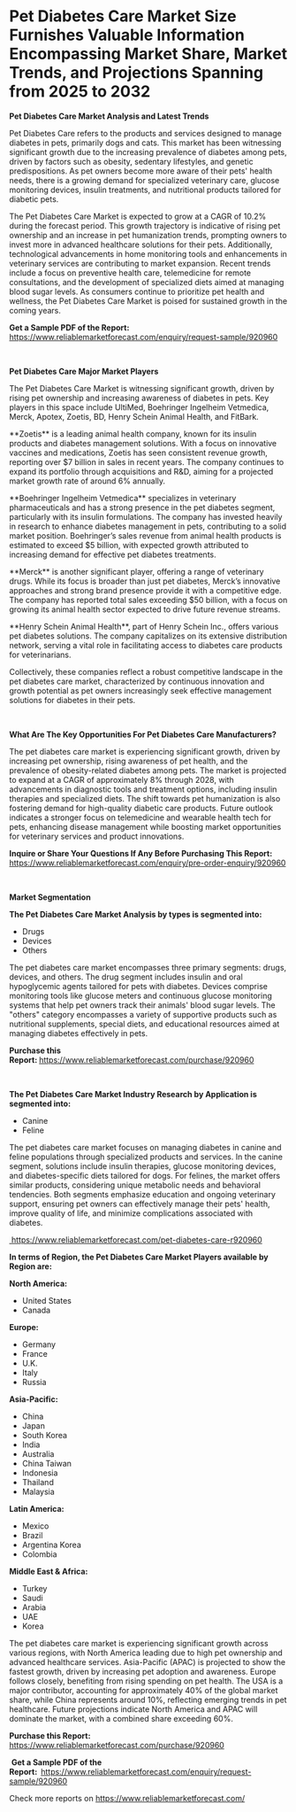 <p><h1>Pet Diabetes Care Market Size Furnishes Valuable Information Encompassing Market Share, Market Trends, and Projections Spanning from 2025 to 2032</h1></p><p><strong>Pet Diabetes Care Market Analysis and Latest Trends</strong></p>
<p><p>Pet Diabetes Care refers to the products and services designed to manage diabetes in pets, primarily dogs and cats. This market has been witnessing significant growth due to the increasing prevalence of diabetes among pets, driven by factors such as obesity, sedentary lifestyles, and genetic predispositions. As pet owners become more aware of their pets' health needs, there is a growing demand for specialized veterinary care, glucose monitoring devices, insulin treatments, and nutritional products tailored for diabetic pets.</p><p>The Pet Diabetes Care Market is expected to grow at a CAGR of 10.2% during the forecast period. This growth trajectory is indicative of rising pet ownership and an increase in pet humanization trends, prompting owners to invest more in advanced healthcare solutions for their pets. Additionally, technological advancements in home monitoring tools and enhancements in veterinary services are contributing to market expansion. Recent trends include a focus on preventive health care, telemedicine for remote consultations, and the development of specialized diets aimed at managing blood sugar levels. As consumers continue to prioritize pet health and wellness, the Pet Diabetes Care Market is poised for sustained growth in the coming years.</p></p>
<p><strong>Get a Sample PDF of the Report:&nbsp;</strong> <a href="https://www.reliablemarketforecast.com/enquiry/request-sample/920960?utm_campaign=2292&utm_medium=2&utm_source=Github&utm_content=ia&utm_term=07032025&utm_id=pet-diabetes-care">https://www.reliablemarketforecast.com/enquiry/request-sample/920960</a></p>
<p>&nbsp;</p>
<p><strong>Pet Diabetes Care Major Market Players</strong></p>
<p><p>The Pet Diabetes Care Market is witnessing significant growth, driven by rising pet ownership and increasing awareness of diabetes in pets. Key players in this space include UltiMed, Boehringer Ingelheim Vetmedica, Merck, Apotex, Zoetis, BD, Henry Schein Animal Health, and FitBark.</p><p>**Zoetis** is a leading animal health company, known for its insulin products and diabetes management solutions. With a focus on innovative vaccines and medications, Zoetis has seen consistent revenue growth, reporting over $7 billion in sales in recent years. The company continues to expand its portfolio through acquisitions and R&D, aiming for a projected market growth rate of around 6% annually.</p><p>**Boehringer Ingelheim Vetmedica** specializes in veterinary pharmaceuticals and has a strong presence in the pet diabetes segment, particularly with its insulin formulations. The company has invested heavily in research to enhance diabetes management in pets, contributing to a solid market position. Boehringer’s sales revenue from animal health products is estimated to exceed $5 billion, with expected growth attributed to increasing demand for effective pet diabetes treatments.</p><p>**Merck** is another significant player, offering a range of veterinary drugs. While its focus is broader than just pet diabetes, Merck’s innovative approaches and strong brand presence provide it with a competitive edge. The company has reported total sales exceeding $50 billion, with a focus on growing its animal health sector expected to drive future revenue streams.</p><p>**Henry Schein Animal Health**, part of Henry Schein Inc., offers various pet diabetes solutions. The company capitalizes on its extensive distribution network, serving a vital role in facilitating access to diabetes care products for veterinarians.</p><p>Collectively, these companies reflect a robust competitive landscape in the pet diabetes care market, characterized by continuous innovation and growth potential as pet owners increasingly seek effective management solutions for diabetes in their pets.</p></p>
<p>&nbsp;</p>
<p><strong>What Are The Key Opportunities For Pet Diabetes Care Manufacturers?</strong></p>
<p><p>The pet diabetes care market is experiencing significant growth, driven by increasing pet ownership, rising awareness of pet health, and the prevalence of obesity-related diabetes among pets. The market is projected to expand at a CAGR of approximately 8% through 2028, with advancements in diagnostic tools and treatment options, including insulin therapies and specialized diets. The shift towards pet humanization is also fostering demand for high-quality diabetic care products. Future outlook indicates a stronger focus on telemedicine and wearable health tech for pets, enhancing disease management while boosting market opportunities for veterinary services and product innovations.</p></p>
<p><strong>Inquire or Share Your Questions If Any Before Purchasing This Report:</strong> <a href="https://www.reliablemarketforecast.com/enquiry/pre-order-enquiry/920960?utm_campaign=2292&utm_medium=2&utm_source=Github&utm_content=ia&utm_term=07032025&utm_id=pet-diabetes-care">https://www.reliablemarketforecast.com/enquiry/pre-order-enquiry/920960</a></p>
<p>&nbsp;</p>
<p><strong>Market Segmentation</strong></p>
<p><strong>The Pet Diabetes Care Market Analysis by types is segmented into:</strong></p>
<p><ul><li>Drugs</li><li>Devices</li><li>Others</li></ul></p>
<p><p>The pet diabetes care market encompasses three primary segments: drugs, devices, and others. The drug segment includes insulin and oral hypoglycemic agents tailored for pets with diabetes. Devices comprise monitoring tools like glucose meters and continuous glucose monitoring systems that help pet owners track their animals' blood sugar levels. The "others" category encompasses a variety of supportive products such as nutritional supplements, special diets, and educational resources aimed at managing diabetes effectively in pets.</p></p>
<p><strong>Purchase this Report:&nbsp;</strong><a href="https://www.reliablemarketforecast.com/purchase/920960?utm_campaign=2292&utm_medium=2&utm_source=Github&utm_content=ia&utm_term=07032025&utm_id=pet-diabetes-care">https://www.reliablemarketforecast.com/purchase/920960</a></p>
<p>&nbsp;</p>
<p><strong>The Pet Diabetes Care Market Industry Research by Application is segmented into:</strong></p>
<p><ul><li>Canine</li><li>Feline</li></ul></p>
<p><p>The pet diabetes care market focuses on managing diabetes in canine and feline populations through specialized products and services. In the canine segment, solutions include insulin therapies, glucose monitoring devices, and diabetes-specific diets tailored for dogs. For felines, the market offers similar products, considering unique metabolic needs and behavioral tendencies. Both segments emphasize education and ongoing veterinary support, ensuring pet owners can effectively manage their pets' health, improve quality of life, and minimize complications associated with diabetes.</p></p>
<p><a href="https://www.reliablemarketforecast.com/pet-diabetes-care-r920960?utm_campaign=2292&utm_medium=2&utm_source=Github&utm_content=ia&utm_term=07032025&utm_id=pet-diabetes-care">&nbsp;https://www.reliablemarketforecast.com/pet-diabetes-care-r920960</a></p>
<p><strong>In terms of Region, the Pet Diabetes Care Market Players available by Region are:</strong></p>
<p>
    <p> <strong> North America: </strong>
        <ul>
            <li>United States</li>
            <li>Canada</li>
        </ul>
        </p> 
    <p> <strong> Europe: </strong>
        <ul>
            <li>Germany</li>
            <li>France</li>
            <li>U.K.</li>
            <li>Italy</li>
            <li>Russia</li>
        </ul>
        </p> 
    <p> <strong> Asia-Pacific: </strong>
        <ul>
            <li>China</li>
            <li>Japan</li>
            <li>South Korea</li>
            <li>India</li>
            <li>Australia</li>
            <li>China Taiwan</li>
            <li>Indonesia</li>
            <li>Thailand</li>
            <li>Malaysia</li>
        </ul>
        </p> 
    <p> <strong> Latin America: </strong>
        <ul>
            <li>Mexico</li>
            <li>Brazil</li>
            <li>Argentina Korea</li>
            <li>Colombia</li>
        </ul>
        </p> 
    <p> <strong> Middle East & Africa: </strong>
        <ul>
            <li>Turkey</li>
            <li>Saudi</li>
            <li>Arabia</li>
            <li>UAE</li>
            <li>Korea</li>
        </ul>
    </p>
    </p>
<p><p>The pet diabetes care market is experiencing significant growth across various regions, with North America leading due to high pet ownership and advanced healthcare services. Asia-Pacific (APAC) is projected to show the fastest growth, driven by increasing pet adoption and awareness. Europe follows closely, benefiting from rising spending on pet health. The USA is a major contributor, accounting for approximately 40% of the global market share, while China represents around 10%, reflecting emerging trends in pet healthcare. Future projections indicate North America and APAC will dominate the market, with a combined share exceeding 60%.</p></p>
<p><strong>Purchase this Report: </strong><a href="https://www.reliablemarketforecast.com/purchase/920960?utm_campaign=2292&utm_medium=2&utm_source=Github&utm_content=ia&utm_term=07032025&utm_id=pet-diabetes-care">https://www.reliablemarketforecast.com/purchase/920960</a></p>
<p>&nbsp;<strong>Get a Sample PDF of the Report:&nbsp;&nbsp;</strong><a href="https://www.reliablemarketforecast.com/enquiry/request-sample/920960?utm_campaign=2292&utm_medium=2&utm_source=Github&utm_content=ia&utm_term=07032025&utm_id=pet-diabetes-care">https://www.reliablemarketforecast.com/enquiry/request-sample/920960</a></p>
<p><strong></strong></p>
<p>Check more reports on <a href="https://www.reliablemarketforecast.com/?utm_campaign=2292&utm_medium=2&utm_source=Github&utm_content=ia&utm_term=07032025&utm_id=pet-diabetes-care">https://www.reliablemarketforecast.com/</a></p>